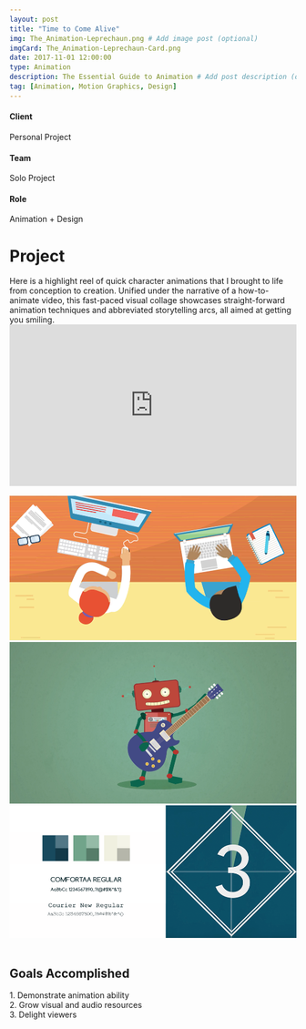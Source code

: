 ```yaml
---
layout: post
title: "Time to Come Alive"
img: The_Animation-Leprechaun.png # Add image post (optional)
imgCard: The_Animation-Leprechaun-Card.png
date: 2017-11-01 12:00:00
type: Animation
description: The Essential Guide to Animation # Add post description (optional)
tag: [Animation, Motion Graphics, Design]
---
```

<div class="col-xs-12 col-sm-4 col-md-4 project-detail"><h4>Client</h4><p>Personal Project</p>
</div>
<div class="col-xs-12 col-sm-4 col-md-4 project-detail"><h4>Team</h4><p>Solo Project</p>
</div>
<div class="col-xs-12 col-sm-4 col-md-4 project-detail"><h4>Role</h4><p>Animation + Design</p>
</div>

<div class="col-xs-12 col-sm-4 col-md-4 project-description"><h1>Project</h1></div>
<div class="col-xs-12 col-sm-8 col-md-8 project-description">Here is a highlight reel of quick character animations that I brought to life from conception to creation.  Unified under the narrative of a how-to-animate video, this fast-paced visual collage showcases straight-forward animation techniques and abbreviated storytelling arcs, all aimed at getting you smiling. </div>

<div class="col-xs-12" style="padding: 0;">
	<div style="padding:56.25% 0 0 0;position:relative;"><iframe src="https://player.vimeo.com/video/270125816?byline=0&portrait=0" style="position:absolute;top:0;left:0;width:100%;height:100%;" frameborder="0" webkitallowfullscreen mozallowfullscreen allowfullscreen></iframe></div><script src="https://player.vimeo.com/api/player.js"></script>

<br/>
</div>
<div class="post_image_addl">
    <img src="/assets/img/The_Essential_Guide_to_Animation.png" alt="Still of Two Students Studying">
</div>
<div class="post_image_addl">
    <img src="/assets/img/The_Animation-Robot.png" alt="Still of Robot from the Animation">
</div>
<div class="post_image_addl">
    <img src="/assets/img/The_Essential_Guide_to_Animation-Colors.png" alt="Color Palette and Text Selection for Animation">
</div>
<br>
<div class="row goals-row">
    <div class="col-sm-4"></div>
    <div class="col-sm-8 goals-text"><h2>Goals Accomplished</h2>
        1. Demonstrate animation ability<br>
        2. Grow visual and audio resources<br>
        3. Delight viewers
    </div>
</div>